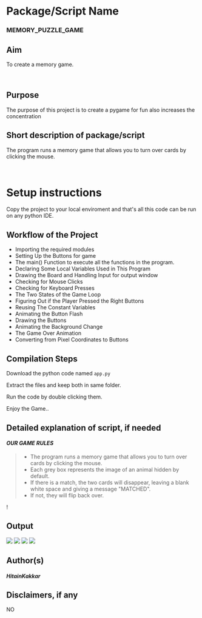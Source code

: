 # Package/Script Name
### **MEMORY_PUZZLE_GAME**

## Aim

<p>To create a memory game.</p> </br>

## Purpose

The purpose of this project is to create a pygame for fun also increases the concentration 

## Short description of package/script

<p>The program runs a memory game that allows you to turn over cards by clicking the mouse.</p> </br>

# Setup instructions
Copy the project to your local enviroment and that's all this code can be run on any python IDE.

## Workflow of the Project

- Importing the required modules
- Setting Up the Buttons for game
- The main() Function to execute all the functions in the program.
- Declaring Some Local Variables Used in This Program
- Drawing the Board and Handling Input for output window
- Checking for Mouse Clicks
- Checking for Keyboard Presses
- The Two States of the Game Loop
- Figuring Out if the Player Pressed the Right Buttons
- Reusing The Constant Variables
- Animating the Button Flash
- Drawing the Buttons
- Animating the Background Change
- The Game Over Animation
- Converting from Pixel Coordinates to Buttons

## Compilation Steps

Download the python code named `app.py`

Extract the files and keep both in same folder.

Run the code by double clicking them.

Enjoy the Game..

## Detailed explanation of script, if needed

 #### _**OUR GAME RULES**_
 ><ul> 
 ><li>The program runs a memory game that allows you to turn over cards by clicking the mouse. </li>
 ><li> Each grey box represents the image of an animal hidden by default. </li>
 ><li> If there is a match, the two cards will disappear, leaving a blank white space and giving a message "MATCHED".</li>
 ><li> If not, they will flip back over.
!</li>
</ul>



## Output

![](https://github.com/HitainKakkar/Awesome_Python_Scripts/blob/main/PyGamesScripts/Memory%20Puzzle%20Game/Images/output_1.jpg)
![](https://github.com/HitainKakkar/Awesome_Python_Scripts/blob/main/PyGamesScripts/Memory%20Puzzle%20Game/Images/output_2.jpg)
![](https://github.com/HitainKakkar/Awesome_Python_Scripts/blob/main/PyGamesScripts/Memory%20Puzzle%20Game/Images/output_3.jpg)
![](https://github.com/HitainKakkar/Awesome_Python_Scripts/blob/main/PyGamesScripts/Memory%20Puzzle%20Game/Images/output_4.jpg)


## Author(s)
##### HitainKakkar

## Disclaimers, if any
NO
